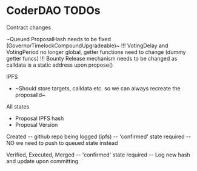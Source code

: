 # CoderDAO TODOs

Contract changes

~Queued ProposalHash needs to be fixed (GovernorTimelockCompoundUpgradeable)~
!!! VotingDelay and VotingPeriod no longer global, getter functions need to change (dummy getter funcs)
!!! Bounty Release mechanism needs to be changed as calldata is a static address upon propose()

IPFS
- ~Should store targets, calldata etc. so we can always recreate the proposalId~

All states
- Proposal IPFS hash
- Proposal Version

Created
-- github repo being logged (ipfs)
-- 'confirmed' state required -- NO we need to push to queued state instead

Verified, Executed, Merged
-- 'confirmed' state required
-- Log new hash and update upon committing
